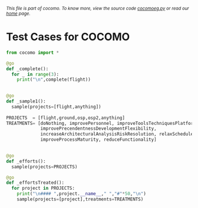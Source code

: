 <small>_This file is part of cocomo. To know more, view the source code [cocomoeg.py](../src/cocomoeg.py) or read our [home](https://github.com/ai-se/cocomo) page._</small>

# Test Cases for COCOMO

````python
from cocomo import *

@go
def _complete():
  for _ in range(3):
    print("\n",complete(flight))
    

@go
def _sample1():
  sample(projects=[flight,anything]) 
 
PROJECTS  = [flight,ground,osp,osp2,anything]
TREATMENTS= [doNothing, improvePersonnel, improveToolsTechniquesPlatform,
             improvePrecendentnessDevelopmentFlexibility, 
             increaseArchitecturalAnalysisRiskResolution, relaxSchedule,
             improveProcessMaturity, reduceFunctionality]
             

@go
def _efforts():
  sample(projects=PROJECTS)

@go
def _effortsTreated():
  for project in PROJECTS:
    print("\n#### ",project.__name__," ","#"*50,"\n")
    sample(projects=[project],treatments=TREATMENTS)
 
````
